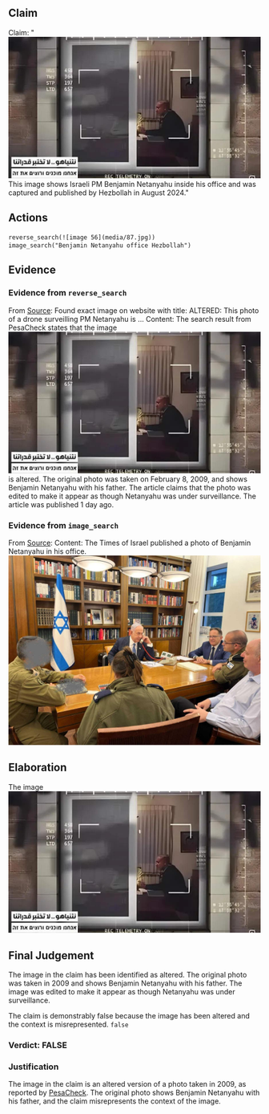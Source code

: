 ## Claim
Claim: "![image 56](media/87.jpg) This image shows Israeli PM Benjamin Netanyahu inside his office and was captured and published by Hezbollah in August 2024."

## Actions
```
reverse_search(![image 56](media/87.jpg))
image_search("Benjamin Netanyahu office Hezbollah")
```

## Evidence
### Evidence from `reverse_search`
From [Source](https://pesacheck.org/altered-this-photo-of-a-drone-surveilling-pm-netanyahu-is-fabricated-396f43e817da): Found exact image on website with title: ALTERED: This photo of a drone surveilling PM Netanyahu is ...
Content: The search result from PesaCheck states that the image ![image 56](media/87.jpg) is altered. The original photo was taken on February 8, 2009, and shows Benjamin Netanyahu with his father. The article claims that the photo was edited to make it appear as though Netanyahu was under surveillance. The article was published 1 day ago.


### Evidence from `image_search`
From [Source](https://www.timesofisrael.com/liveblog_entry/shortly-after-strike-pms-office-releases-photo-of-netanyahu-at-military-hq/): 
Content: The Times of Israel published a photo of Benjamin Netanyahu in his office. ![image 7796](media/2025-08-29_22-04-1756505054-604978.jpg)


## Elaboration
The image ![image 56](media/87.jpg)

## Final Judgement
The image in the claim has been identified as altered. The original photo was taken in 2009 and shows Benjamin Netanyahu with his father. The image was edited to make it appear as though Netanyahu was under surveillance.

The claim is demonstrably false because the image has been altered and the context is misrepresented. `false`

### Verdict: FALSE

### Justification
The image in the claim is an altered version of a photo taken in 2009, as reported by [PesaCheck](https://pesacheck.org/altered-this-photo-of-a-drone-surveilling-pm-netanyahu-is-fabricated-396f43e817da). The original photo shows Benjamin Netanyahu with his father, and the claim misrepresents the context of the image.
